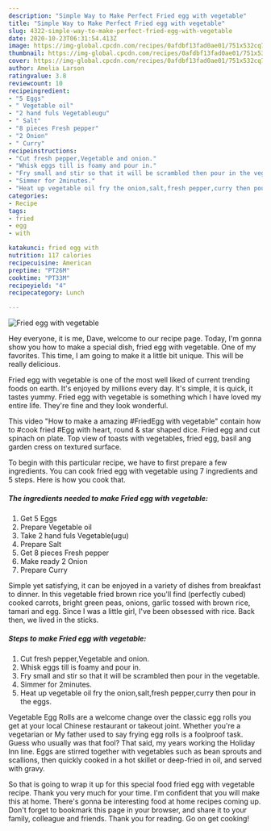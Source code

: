 ```yaml
---
description: "Simple Way to Make Perfect Fried egg with vegetable"
title: "Simple Way to Make Perfect Fried egg with vegetable"
slug: 4322-simple-way-to-make-perfect-fried-egg-with-vegetable
date: 2020-10-23T06:31:54.413Z
image: https://img-global.cpcdn.com/recipes/0afdbf13fad0ae01/751x532cq70/fried-egg-with-vegetable-recipe-main-photo.jpg
thumbnail: https://img-global.cpcdn.com/recipes/0afdbf13fad0ae01/751x532cq70/fried-egg-with-vegetable-recipe-main-photo.jpg
cover: https://img-global.cpcdn.com/recipes/0afdbf13fad0ae01/751x532cq70/fried-egg-with-vegetable-recipe-main-photo.jpg
author: Amelia Larson
ratingvalue: 3.8
reviewcount: 10
recipeingredient:
- "5 Eggs"
- " Vegetable oil"
- "2 hand fuls Vegetableugu"
- " Salt"
- "8 pieces Fresh pepper"
- "2 Onion"
- " Curry"
recipeinstructions:
- "Cut fresh pepper,Vegetable and onion."
- "Whisk eggs till is foamy and pour in."
- "Fry small and stir so that it will be scrambled then pour in the vegetable."
- "Simmer for 2minutes."
- "Heat up vegetable oil fry the onion,salt,fresh pepper,curry then pour in the eggs."
categories:
- Recipe
tags:
- fried
- egg
- with

katakunci: fried egg with 
nutrition: 117 calories
recipecuisine: American
preptime: "PT26M"
cooktime: "PT33M"
recipeyield: "4"
recipecategory: Lunch

---
```



![Fried egg with vegetable](https://img-global.cpcdn.com/recipes/0afdbf13fad0ae01/751x532cq70/fried-egg-with-vegetable-recipe-main-photo.jpg)

Hey everyone, it is me, Dave, welcome to our recipe page. Today, I'm gonna show you how to make a special dish, fried egg with vegetable. One of my favorites. This time, I am going to make it a little bit unique. This will be really delicious.

Fried egg with vegetable is one of the most well liked of current trending foods on earth. It's enjoyed by millions every day. It's simple, it is quick, it tastes yummy. Fried egg with vegetable is something which I have loved my entire life. They're fine and they look wonderful.

This video &#34;How to make a amazing #FriedEgg with vegetable&#34; contain how to #cook fried #Egg with heart, round &amp; star shaped dice. Fried egg and cut spinach on plate. Top view of toasts with vegetables, fried egg, basil ang garden cress on textured surface.


To begin with this particular recipe, we have to first prepare a few ingredients. You can cook fried egg with vegetable using 7 ingredients and 5 steps. Here is how you cook that.

<!--inarticleads1-->

##### The ingredients needed to make Fried egg with vegetable:

1. Get 5 Eggs
1. Prepare  Vegetable oil
1. Take 2 hand fuls Vegetable(ugu)
1. Prepare  Salt
1. Get 8 pieces Fresh pepper
1. Make ready 2 Onion
1. Prepare  Curry


Simple yet satisfying, it can be enjoyed in a variety of dishes from breakfast to dinner. In this vegetable fried brown rice you&#39;ll find (perfectly cubed) cooked carrots, bright green peas, onions, garlic tossed with brown rice, tamari and egg. Since I was a little girl, I&#39;ve been obsessed with rice. Back then, we lived in the sticks. 

<!--inarticleads2-->

##### Steps to make Fried egg with vegetable:

1. Cut fresh pepper,Vegetable and onion.
1. Whisk eggs till is foamy and pour in.
1. Fry small and stir so that it will be scrambled then pour in the vegetable.
1. Simmer for 2minutes.
1. Heat up vegetable oil fry the onion,salt,fresh pepper,curry then pour in the eggs.


Vegetable Egg Rolls are a welcome change over the classic egg rolls you get at your local Chinese restaurant or takeout joint. Whether you&#39;re a vegetarian or My father used to say frying egg rolls is a foolproof task. Guess who usually was that fool? That said, my years working the Holiday Inn line. Eggs are stirred together with vegetables such as bean sprouts and scallions, then quickly cooked in a hot skillet or deep-fried in oil, and served with gravy. 

So that is going to wrap it up for this special food fried egg with vegetable recipe. Thank you very much for your time. I'm confident that you will make this at home. There's gonna be interesting food at home recipes coming up. Don't forget to bookmark this page in your browser, and share it to your family, colleague and friends. Thank you for reading. Go on get cooking!
